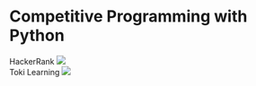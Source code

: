 # Competitive Programming with Python

HackerRank <img src="https://user-images.githubusercontent.com/49567907/195174877-cf6b1152-bf2c-42ee-8a73-b17f9c2e7aed.png" style="max-width:100%;"> </br>
Toki Learning <a href="https://tlx.toki.id/" target="blank"><img src="https://img.shields.io/badge/Toki%20Learning-30302f?style=plastic" /></a>
